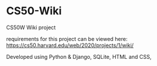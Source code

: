 # CS50-Wiki
CS50W Wiki project


requirements for this project can be viewed here:
https://cs50.harvard.edu/web/2020/projects/1/wiki/


Developed using Python & Django, SQLite, HTML and CSS, 
